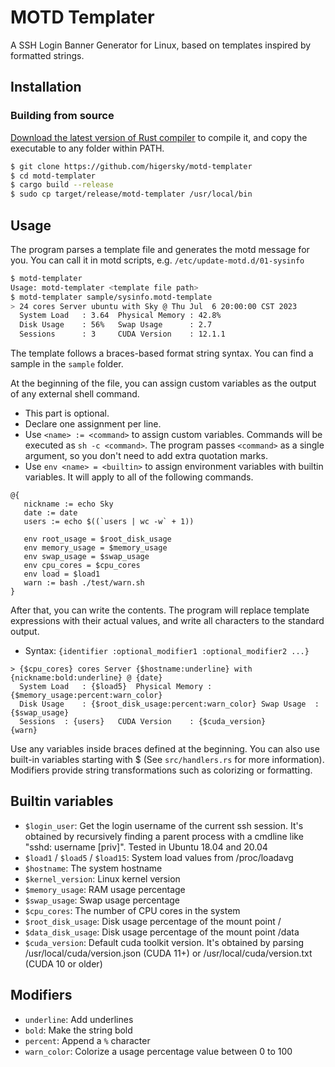 # MOTD Templater

A SSH Login Banner Generator for Linux, based on templates inspired by formatted strings.

## Installation

### Building from source

[Download the latest version of Rust compiler](https://rustup.rs/) to compile it, and copy the executable to any folder within PATH.

```bash
$ git clone https://github.com/higersky/motd-templater
$ cd motd-templater
$ cargo build --release
$ sudo cp target/release/motd-templater /usr/local/bin
```

## Usage

The program parses a template file and generates the motd message for you. You can call it in motd scripts, e.g. `/etc/update-motd.d/01-sysinfo`

```bash
$ motd-templater
Usage: motd-templater <template file path>
$ motd-templater sample/sysinfo.motd-template
> 24 cores Server ubuntu with Sky @ Thu Jul  6 20:00:00 CST 2023
  System Load   : 3.64  Physical Memory : 42.8%
  Disk Usage    : 56%   Swap Usage      : 2.7
  Sessions      : 3     CUDA Version    : 12.1.1
```

The template follows a braces-based format string syntax. You can find a sample in the `sample` folder. 

At the beginning of the file, you can assign custom variables as the output of any external shell command.

- This part is optional.
- Declare one assignment per line.
- Use `<name> := <command>` to assign custom variables. Commands will be executed as `sh -c <command>`. The program passes `<command>` as a single argument, so you don't need to add extra quotation marks.
- Use `env <name> = <builtin>` to assign environment variables with builtin variables. It will apply to all of the following commands.

```
@{
   nickname := echo Sky
   date := date 
   users := echo $((`users | wc -w` + 1)) 
   
   env root_usage = $root_disk_usage
   env memory_usage = $memory_usage
   env swap_usage = $swap_usage
   env cpu_cores = $cpu_cores
   env load = $load1
   warn := bash ./test/warn.sh
}
```

After that, you can write the contents. The program will replace template expressions with their actual values, and write all characters to the standard output.  

- Syntax: `{identifier :optional_modifier1 :optional_modifier2 ...}`

```
> {$cpu_cores} cores Server {$hostname:underline} with {nickname:bold:underline} @ {date}
  System Load	: {$load5}	Physical Memory	: {$memory_usage:percent:warn_color}
  Disk Usage	: {$root_disk_usage:percent:warn_color}	Swap Usage	: {$swap_usage}
  Sessions	: {users}	CUDA Version	: {$cuda_version}
{warn}
```

Use any variables inside braces defined at the beginning. You can also use built-in variables starting with $ (See `src/handlers.rs` for more information). Modifiers provide string transformations such as colorizing or formatting.

## Builtin variables

- `$login_user`: Get the login username of the current ssh session. It's obtained by recursively finding a parent process with a cmdline like "sshd: username [priv]". Tested in Ubuntu 18.04 and 20.04
- `$load1` / `$load5` / `$load15`: System load values from /proc/loadavg
- `$hostname`: The system hostname
- `$kernel_version`: Linux kernel version
- `$memory_usage`: RAM usage percentage
- `$swap_usage`: Swap usage percentage
- `$cpu_cores`: The number of CPU cores in the system
- `$root_disk_usage`: Disk usage percentage of the mount point /
- `$data_disk_usage`: Disk usage percentage of the mount point /data
- `$cuda_version`: Default cuda toolkit version. It's obtained by parsing /usr/local/cuda/version.json (CUDA 11+) or /usr/local/cuda/version.txt (CUDA 10 or older)

## Modifiers

- `underline`: Add underlines
- `bold`: Make the string bold
- `percent`: Append a `%` character
- `warn_color`: Colorize a usage percentage value between 0 to 100
